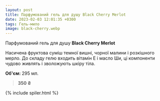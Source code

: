 ```yaml
---
layout: post
title: Парфумований гель для душу Black Cherry Merlot 
date: 2023-02-03 12:01:35 +0300
tags: Гель-мило
image: black-cherry.webp
---
```


Парфумований гель для душу  **Black Cherry Merlot**

Насичена фруктова суміш темної вишні, чорної малини і розкішного мерло. До складу гелю входить вітамін Е і масло Ши, ці компоненти чудово живлять і зволожують шкіру тіла.


**Об'єм:** 295 мл.

>**350 ₴**

{% include spiler.html %}
